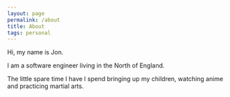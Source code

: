 ```yaml
---
layout: page
permalink: /about
title: About
tags: personal
---
```


Hi, my name is Jon.

I am a software engineer living in the North of England.

The little spare time I have I spend bringing up my children, watching anime
and practicing martial arts.
